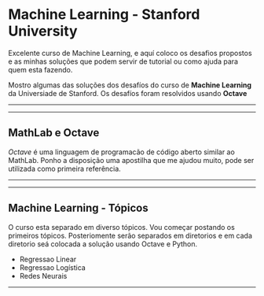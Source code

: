 # Machine Learning - Stanford University

Excelente curso de Machine Learning, e aquí coloco os desafios propostos e as minhas soluções que podem servir de tutorial ou como ajuda para quem esta fazendo.
 
Mostro algumas das soluções dos desafíos do curso de **Machine Learning** da Universiade de Stanford. Os desafíos foram resolvidos usando **Octave**

---
---

## MathLab e Octave

_Octave_ é uma linguagem de programacão de código aberto similar ao MathLab. Ponho a disposição uma apostilha que me ajudou muito, pode ser utilizada como primeira referência.

---
---

## Machine Learning - Tópicos

O curso esta separado em diverso tópicos. Vou começar postando os primeiros tópicos. Posteriomente serão separados em diretorios e em cada diretorio seá colocada a solução usando Octave e Python.

* Regressao Linear
* Regressao Logística
* Redes Neurais
___


